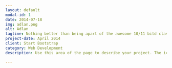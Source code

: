 ```yaml
---
layout: default
modal-id: 1
date: 2014-07-18
img: adlan.png
alt: Adlan
tagline: Nothing better than being apart of the awesome 10/11 bitd class member
project-date: April 2014
client: Start Bootstrap
category: Web Development
description: Use this area of the page to describe your project. The icon above is part of a free icon set by <a href="https://sellfy.com/p/8Q9P/jV3VZ/">Flat Icons</a>. On their website, you can download their free set with 16 icons, or you can purchase the entire set with 146 icons for only $12!

---
```

